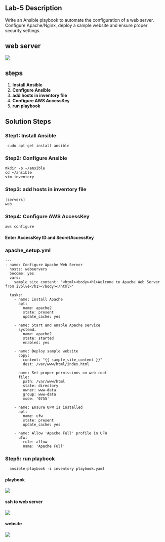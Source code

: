## Lab-5 Description  

  Write an Ansible playbook to automate the configuration of a web server. Configure Apache/Nginx, deploy a sample website and ensure proper security settings.

## web server

![](https://github.com/omarshaban32/ivolvo/blob/main/day-2/lab-5/screenshot/web.png)


## steps 
 1. **Install Ansible**
 2. **Configure Ansible**
 3. **add hosts in inventory file**
 4. **Configure AWS AccessKey**
 5. **run playbook**

## Solution Steps

### Step1: Install Ansible
```
 sudo apt-get install ansible
```
### Step2: Configure Ansible
```
mkdir -p ~/ansible
cd ~/ansible
vim inventory
```

### Step3: add hosts in inventory file
```
[servers]
web
```
### Step4: Configure AWS AccessKey

  ```
  aws configure
  ```
#### Enter AccessKey ID and SecretAccessKey

### apache_setup.yml
```
---
- name: Configure Apache Web Server
  hosts: webservers
  become: yes
  vars:
    sample_site_content: "<html><body><h1>Welcome to Apache Web Server from ivolve</h1></body></html>"

  tasks:
    - name: Install Apache
      apt:
        name: apache2
        state: present
        update_cache: yes

    - name: Start and enable Apache service
      systemd:
        name: apache2
        state: started
        enabled: yes

    - name: Deploy sample website
      copy:
        content: "{{ sample_site_content }}"
        dest: /var/www/html/index.html

    - name: Set proper permissions on web root
      file:
        path: /var/www/html
        state: directory
        owner: www-data
        group: www-data
        mode: '0755'

    - name: Ensure UFW is installed
      apt:
        name: ufw
        state: present
        update_cache: yes

    - name: Allow 'Apache Full' profile in UFW
      ufw:
        rule: allow
        name: 'Apache Full'

```

### Step5: run playbook
```
  ansible-playbook -i inventory playbook.yaml
```
#### playbook
![](https://github.com/omarshaban32/ivolvo/blob/main/day-2/lab-5/screenshot/run.png)

#### ssh to web server
![](https://github.com/omarshaban32/ivolvo/blob/main/day-2/lab-5/screenshot/ssh.png)

#### website
![](https://github.com/omarshaban32/ivolvo/blob/main/day-2/lab-5/screenshot/website.png)




